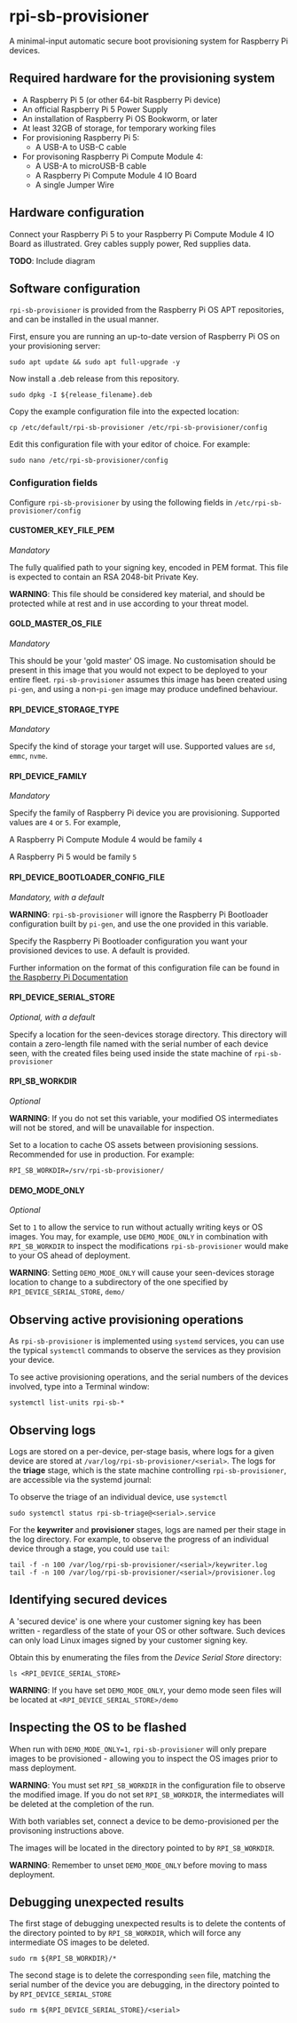 # rpi-sb-provisioner
A minimal-input automatic secure boot provisioning system for Raspberry Pi devices.

## Required hardware for the provisioning system

* A Raspberry Pi 5 (or other 64-bit Raspberry Pi device)
* An official Raspberry Pi 5 Power Supply
* An installation of Raspberry Pi OS Bookworm, or later
* At least 32GB of storage, for temporary working files
* For provisioning Raspberry Pi 5:
    * A USB-A to USB-C cable
* For provisoning Raspberry Pi Compute Module 4:
    * A USB-A to microUSB-B cable
    * A Raspberry Pi Compute Module 4 IO Board
    * A single Jumper Wire

## Hardware configuration

Connect your Raspberry Pi 5 to your Raspberry Pi Compute Module 4 IO Board as illustrated. Grey cables supply power, Red supplies data.

**TODO**: Include diagram

## Software configuration

`rpi-sb-provisioner` is provided from the Raspberry Pi OS APT repositories, and can be installed in the usual manner.

First, ensure you are running an up-to-date version of Raspberry Pi OS on your provisioning server:

```
sudo apt update && sudo apt full-upgrade -y
```

Now install a .deb release from this repository.

```
sudo dpkg -I ${release_filename}.deb
```

Copy the example configuration file into the expected location:

```
cp /etc/default/rpi-sb-provisioner /etc/rpi-sb-provisioner/config
```

Edit this configuration file with your editor of choice. For example:

```
sudo nano /etc/rpi-sb-provisioner/config
```

### Configuration fields

Configure `rpi-sb-provisioner` by using the following fields in `/etc/rpi-sb-provisioner/config`

#### CUSTOMER_KEY_FILE_PEM
*Mandatory*

The fully qualified path to your signing key, encoded in PEM format. This file is expected to contain an RSA 2048-bit Private Key.

**WARNING**: This file should be considered key material, and should be protected while at rest and in use according to your threat model.

#### GOLD_MASTER_OS_FILE
*Mandatory*

This should be your 'gold master' OS image. No customisation should be present in this image that you would not expect to be deployed to your entire fleet. `rpi-sb-provisioner` assumes this image has been created using `pi-gen`, and using a non-`pi-gen` image may produce undefined behaviour.

#### RPI_DEVICE_STORAGE_TYPE
*Mandatory*

Specify the kind of storage your target will use. Supported values are `sd`, `emmc`, `nvme`.

#### RPI_DEVICE_FAMILY
*Mandatory*

Specify the family of Raspberry Pi device you are provisioning. Supported values are `4` or `5`. For example,

A Raspberry Pi Compute Module 4 would be family `4`

A Raspberry Pi 5 would be family `5`

#### RPI_DEVICE_BOOTLOADER_CONFIG_FILE
*Mandatory, with a default*

**WARNING**: `rpi-sb-provisioner` will ignore the Raspberry Pi Bootloader configuration built by `pi-gen`, and use the one provided in this variable.

Specify the Raspberry Pi Bootloader configuration you want your provisioned devices to use. A default is provided.

Further information on the format of this configuration file can be found in [the Raspberry Pi Documentation](https://www.raspberrypi.com/documentation/computers/config_txt.html)

#### RPI_DEVICE_SERIAL_STORE
*Optional, with a default*

Specify a location for the seen-devices storage directory. This directory will contain a zero-length file named with the serial number of each device seen, with the created files being used inside the state machine of `rpi-sb-provisioner`

#### RPI_SB_WORKDIR
*Optional*

**WARNING**: If you do not set this variable, your modified OS intermediates will not be stored, and will be unavailable for inspection.

Set to a location to cache OS assets between provisioning sessions. Recommended for use in production. For example:

```
RPI_SB_WORKDIR=/srv/rpi-sb-provisioner/
```

#### DEMO_MODE_ONLY
*Optional*

Set to `1` to allow the service to run without actually writing keys or OS images. You may, for example, use `DEMO_MODE_ONLY` in combination with `RPI_SB_WORKDIR` to inspect the modifications `rpi-sb-provisioner` would make to your OS ahead of deployment.

**WARNING**: Setting `DEMO_MODE_ONLY` will cause your seen-devices storage location to change to a subdirectory of the one specified by `RPI_DEVICE_SERIAL_STORE`, `demo/`

## Observing active provisioning operations

As `rpi-sb-provisioner` is implemented using `systemd` services, you can use the typical `systemctl` commands to observe the services as they provision your device.

To see active provisioning operations, and the serial numbers of the devices involved, type into a Terminal window:

```
systemctl list-units rpi-sb-*
```

## Observing logs

Logs are stored on a per-device, per-stage basis, where logs for a given device are stored at `/var/log/rpi-sb-provisioner/<serial>`. The logs for the **triage** stage, which is the state machine controlling `rpi-sb-provisioner`, are accessible via the systemd journal:

To observe the triage of an individual device, use `systemctl`

```
sudo systemctl status rpi-sb-triage@<serial>.service
```

For the **keywriter** and **provisioner** stages, logs are named per their stage in the log directory. For example, to observe the progress of an individual device through a stage, you could use `tail`:

```
tail -f -n 100 /var/log/rpi-sb-provisioner/<serial>/keywriter.log
tail -f -n 100 /var/log/rpi-sb-provisioner/<serial>/provisioner.log
```

## Identifying secured devices

A 'secured device' is one where your customer signing key has been written - regardless of the state of your OS or other software. Such devices can only load Linux images signed by your customer signing key.

Obtain this by enumerating the files from the *Device Serial Store* directory:

```
ls <RPI_DEVICE_SERIAL_STORE>
```

**WARNING**: If you have set `DEMO_MODE_ONLY`, your demo mode seen files will be located at `<RPI_DEVICE_SERIAL_STORE>/demo`

## Inspecting the OS to be flashed

When run with `DEMO_MODE_ONLY=1`, `rpi-sb-provisioner` will only prepare images to be provisioned - allowing you to inspect the OS images prior to mass deployment.

**WARNING**: You must set `RPI_SB_WORKDIR` in the configuration file to observe the modified image. If you do not set `RPI_SB_WORKDIR`, the intermediates will be deleted at the completion of the run.

With both variables set, connect a device to be demo-provisioned per the provisoning instructions above.

The images will be located in the directory pointed to by `RPI_SB_WORKDIR`.

**WARNING**: Remember to unset `DEMO_MODE_ONLY` before moving to mass deployment.

## Debugging unexpected results

The first stage of debugging unexpected results is to delete the contents of the directory pointed to by `RPI_SB_WORKDIR`, which will force any intermediate OS images to be deleted.

```
sudo rm ${RPI_SB_WORKDIR}/*
```

The second stage is to delete the corresponding `seen` file, matching the serial number of the device you are debugging, in the directory pointed to by `RPI_DEVICE_SERIAL_STORE`

```
sudo rm ${RPI_DEVICE_SERIAL_STORE}/<serial>
```